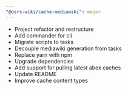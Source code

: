 ```yaml
---
"@osrs-wiki/cache-mediawiki": major
---
```


- Project refactor and restructure
- Add commander for cli
- Migrate scripts to tasks
- Decouple mediawiki generation from tasks
- Replace yarn with npm
- Upgrade dependencies
- Add support for pulling latest abex caches
- Update README
- Improve cache content types
